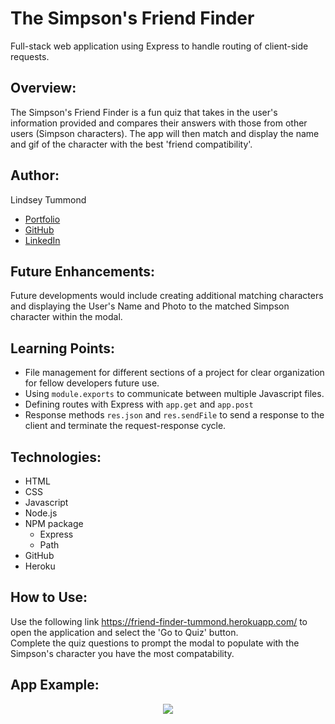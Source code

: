 # The Simpson's Friend Finder
Full-stack web application using Express to handle routing of client-side requests.

## Overview: 
The Simpson's Friend Finder is a fun quiz that takes in the user's information provided and compares their answers with those from other users (Simpson characters).  The app will then match and display the name and gif of the character with the best 'friend compatibility'.

## Author:
Lindsey Tummond
- <a href="https://lindseytummond.github.io/portfolio/" target="_blank"> Portfolio </a>
- <a href="https://github.com/lindseytummond" target="_blank"> GitHub </a>
- <a href="https://www.linkedin.com/in/lindsey-tummond-b86aa341/" target="_blank"> LinkedIn </a>

## Future Enhancements:
Future developments would include creating additional matching characters and displaying the User's Name and Photo to the matched Simpson character within the modal.

## Learning Points:
- File management for different sections of a project for clear organization for fellow developers future use.
- Using `module.exports` to communicate between multiple Javascript files.
- Defining routes with Express with `app.get` and `app.post`
- Response methods `res.json` and `res.sendFile` to send a response to the client and terminate the request-response cycle.

## Technologies:
-   HTML
-   CSS
-	Javascript
-	Node.js
-	NPM package
    -	Express
    -   Path
-   GitHub
-   Heroku

## How to Use:
Use the following link https://friend-finder-tummond.herokuapp.com/ to open the application and select the 'Go to Quiz' button. <br>
Complete the quiz questions to prompt the modal to populate with the Simpson's character you have the most compatability.

## App Example:
<!-- 
<a href="https://friend-finder-tummond.herokuapp.com/" target="_blank">
   <img src="app/public/assets/images/friend-finder.png">
</a> -->

<p align="center">
  <img src="app/public/assets/images/friend-finder-readme.gif">
</p>